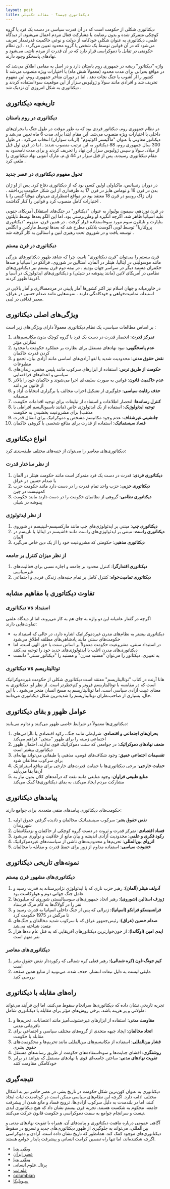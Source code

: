 ```yaml
---
layout: post
title: دیکتاتوری چیست؟ - مقاله تکمیلی
---
```


دیکتاتوری شکلی از حکومت است که در آن قدرت سیاسی در دست یک فرد یا گروه کوچکی متمرکز شده و بدون رضایت یا مشارکت فعال مردم اعمال می‌شود. از دیدگاه علمی، دیکتاتوری به عنوان شکلی خودکامه از دولت و نوعی حاکمیت قدرتمدار تعریف می‌شود که در آن قوانین توسط یک شخص یا گروه محدود تعیین می‌گردد . این نظام حکومتی در تقابل با دموکراسی قرار دارد که در آن قدرت از مردم ناشی می‌شود و نهادهای پاسخگو وجود دارند.

واژه "دیکتاتور" ریشه در جمهوری روم باستان دارد و در اصل به مقامی اطلاق می‌شد که در مواقع بحرانی برای مدت محدود (معمولاً شش ماه) با اختیارات ویژه منصوب می‌شد تا کشور را از آشوب یا جنگ نجات دهد . اما در دوران متأخر جمهوری روم، این مفهوم تحریف شد و افرادی مانند سولا و ژولیوس سزار از این موقعیت سوءاستفاده کردند و دیکتاتوری به شکل امروزی آن نزدیک شد .

## تاریخچه دیکتاتوری

### دیکتاتوری در روم باستان

در نظام جمهوری روم، دیکتاتور فردی بود که به طور موقت در طول جنگ یا بحران‌های داخلی با اختیارات ویژه منصوب می‌شد. این مقام ابتدا برای مدت 6 ماه تعیین می‌شد و دیکتاتور معاونی با عنوان "ماگیستر اکوئیتوم" (ارباب سواران) انتخاب می‌کرد . در طول 300 سال جمهوری روم، 88 دیکتاتور به این ترتیب منصوب شدند . اما در قرن اول قبل از میلاد، سولا و سپس ژولیوس سزار این نهاد را تحریف کردند و برای مدت نامحدود به مقام دیکتاتوری رسیدند. پس از قتل سزار در 44 ق.م، مارک آنتونی نهاد دیکتاتوری را ملغی کرد .

### تحول مفهوم دیکتاتوری در عصر جدید

در دوران رنسانس، ماکیاولی اولین کسی بود که از دیکتاتوری دفاع کرد. پس از او ژان بدن در قرن 16 و توماس هابز در قرن 17 به طرفداری از این شکل حکومت پرداختند . ژان ژاک روسو در قرن 18 معتقد بود در مواقع اضطراری می‌توان موقتاً کسی را با اختیارات کامل منصوب کرد و قوانین را کنار گذاشت .

در قرن نوزدهم، سیمون بولیوار به عنوان "دیکتاتور" در جنگ‌های استقلال آمریکای جنوبی علیه اسپانیا ظاهر شد. اگرچه انگیزه او وطن‌پرستی بود، اما این الگو بعدها توسط ناپلئون بناپارت و ناپلئون سوم مورد سوءاستفاده قرار گرفت . در همین قرن، مفهوم "دیکتاتوری پرولتاریا" توسط لویی آگوست بلانکی مطرح شد که بعدها توسط مارکس و انگلس توسعه یافت و در شوروی تحت رهبری لنین و استالین به کار گرفته شد .

### دیکتاتوری در قرن بیستم

قرن بیستم را می‌توان "قرن دیکتاتوری" نامید، چرا که شاهد ظهور دیکتاتورهای بزرگی مانند موسولینی در ایتالیا، هیتلر در آلمان، استالین در شوروی، فرانکو در اسپانیا و صدها حکمران مستبد دیگر در سراسر جهان بودیم . در نیمه دوم قرن بیستم نیز دیکتاتوری‌های نظامی در آمریکای لاتین (مانند پینوشه در شیلی) و دیکتاتوری‌های ایدئولوژیک در آسیا و آفریقا ظهور کردند.

در خاورمیانه و جهان اسلام نیز اکثر کشورها آمار پایینی در مردمسالاری و آمار بالایی در استبداد، تمامیت‌خواهی و خودکامگی دارند . نمونه‌هایی مانند صدام حسین در عراق، معمر قذافی در لیبی.

## ویژگی‌های اصلی دیکتاتوری

بر اساس مطالعات سیاسی، یک نظام دیکتاتوری معمولاً دارای ویژگی‌های زیر است :

1. **تمرکز قدرت**: انحصار قدرت در دست یک فرد یا گروه کوچک بدون مکانیسم‌های نظارتی مؤثر
2. **عدم پاسخگویی**: نبود نهادهای مستقل برای نظارت بر عملکرد حکومت یا محدود کردن قدرت حاکمان
3. **نقض حقوق مدنی**: محدودیت شدید یا لغو آزادی‌های اساسی مانند آزادی بیان، تجمع و مطبوعات
4. **حکومت از طریق ترس**: استفاده از ابزارهای سرکوب مانند پلیس مخفی، زندان‌های سیاسی و اعدام‌های فراقضایی
5. **عدم حاکمیت قانون**: قوانین به صورت سلیقه‌ای اجرا می‌شوند و حاکمان خود را بالاتر از قانون می‌دانند
6. **حذف رقابت سیاسی**: جلوگیری از تشکیل احزاب مخالف یا برگزاری انتخابات آزاد و منصفانه
7. **کنترل رسانه‌ها**: انحصار اطلاعات و استفاده از تبلیغات برای توجیه اقدامات حکومت
8. **توجیه ایدئولوژیک**: استفاده از یک ایدئولوژی خاص (مانند ناسیونالیسم افراطی یا مذهب) برای مشروعیت بخشیدن به حکومت
9. **جانشینی غیرشفاف**: عدم وجود مکانیسم مشخص و دموکراتیک برای انتقال قدرت
10. **فساد سیستماتیک**: استفاده از قدرت برای منافع شخصی یا گروهی حاکمان

## انواع دیکتاتوری

دیکتاتوری‌های معاصر را می‌توان از جنبه‌های مختلف طبقه‌بندی کرد:

### از نظر ساختار قدرت

1. **دیکتاتوری فردی**: قدرت در دست یک فرد متمرکز است مانند حکومت هیتلر در آلمان یا صدام حسین در عراق 
2. **دیکتاتوری حزبی**: حزب واحد تمام قدرت را در دست دارد مانند حکومت حزب کمونیست در چین 
3. **دیکتاتوری نظامی**: گروهی از نظامیان حکومت را در دست دارند مانند حکومت پینوشه در شیلی 

### از نظر ایدئولوژی

1. **دیکتاتوری چپ**: مبتنی بر ایدئولوژی‌های چپ مانند مارکسیسم-لنینیسم در شوروی 
2. **دیکتاتوری راست**: مبتنی بر ایدئولوژی‌های راست مانند فاشیسم در ایتالیا یا نازیسم در آلمان 
3. **دیکتاتوری مذهبی**: حکومتی که مشروعیت خود را از یک دین خاص می‌گیرد 

### از نظر میزان کنترل بر جامعه

1. **دیکتاتوری اقتدارگرا**: کنترل محدود بر جامعه و اجازه نسبی برای فعالیت‌های غیرسیاسی 
2. **دیکتاتوری تمامیت‌خواه**: کنترل کامل بر تمام جنبه‌های زندگی فردی و اجتماعی 

## تفاوت دیکتاتوری با مفاهیم مشابه

### دیکتاتوری vs استبداد

اگرچه در گفتار عامیانه این دو واژه به جای هم به کار می‌روند، اما از دیدگاه علمی تفاوت‌هایی دارند:
- دیکتاتوری بیشتر به نظام‌های مدرن غیردموکراتیک اشاره دارد، در حالی که استبداد به حکومت‌های سنتی مانند پادشاهی‌های مطلقه اطلاق می‌شود 
- در استبداد سنتی، مشروعیت حکومت معمولاً بر اساس سنت یا حق الهی است، اما دیکتاتوری‌های مدرن اغلب با ایدئولوژی‌های جدید خود را توجیه می‌کنند 
- به تعبیری، دیکتاتور را می‌توان "مستبد مدرن" و مستبد را "دیکتاتور سنتی" دانست 

### دیکتاتوری vs توتالیتاریسم

هانا آرنت در کتاب "توتالیتاریسم" معتقد است دیکتاتوری شکلی از حکومت غیردموکراتیک است که در مقایسه با توتالیتاریسم فروتر و کم‌خطرتر است. از نظر او، دیکتاتوری به معنای غیبت آزادی سیاسی است، اما توتالیتاریسم به مسخ انسان منجر می‌شود . با این حال، بسیاری از صاحب‌نظران توتالیتاریسم را شدیدترین شکل دیکتاتوری می‌دانند.

## عوامل ظهور و بقای دیکتاتوری

دیکتاتوری‌ها معمولاً در شرایط خاصی ظهور می‌کنند و تداوم می‌یابند:

1. **بحران‌های اجتماعی و اقتصادی**: شرایطی مانند جنگ، رکود اقتصادی یا ناآرامی‌های اجتماعی زمینه را برای ظهور "منجی" فراهم می‌کند 
2. **ضعف نهادهای دموکراتیک**: در جوامعی که سنت دموکراتیک قوی ندارند، احتمال ظهور دیکتاتوری بیشتر است 
3. **تقسیمات اجتماعی عمیق**: وجود شکاف‌های قومی، مذهبی یا طبقاتی می‌تواند بهانه‌ای برای سرکوب مخالفان شود 
4. **حمایت خارجی**: برخی دیکتاتوری‌ها با حمایت قدرت‌های خارجی برای منافع استراتژیک آن‌ها بقا می‌یابند 
5. **منابع طبیعی فراوان**: وجود منابعی مانند نفت که درآمدهای کلان بدون نیاز به مشارکت مردم ایجاد می‌کند، به بقای دیکتاتوری‌ها کمک می‌کند 

## پیامدهای دیکتاتوری

حکومت‌های دیکتاتوری پیامدهای منفی متعددی برای جوامع دارند:

1. **نقض حقوق بشر**: سرکوب سیستماتیک مخالفان و نادیده گرفتن حقوق اولیه شهروندان 
2. **فساد اقتصادی**: تمرکز قدرت و ثروت در دست گروه کوچکی از حاکمان و نزدیکانشان 
3. **رکود فکری و علمی**: محدودیت آزادی اندیشه و بیان مانع از خلاقیت و نوآوری می‌شود 
4. **انزوای بین‌المللی**: تحریم‌ها و محدودیت‌های ناشی از سیاست‌های غیردموکراتیک 
5. **خشونت سیاسی**: استفاده مداوم از زور برای حفظ قدرت و مقابله با مخالفان 

## نمونه‌های تاریخی دیکتاتوری

### دیکتاتوری‌های مشهور قرن بیستم

1. **آدولف هیتلر (آلمان)**: رهبر حزب نازی که با ایدئولوژی نژادپرستانه به قدرت رسید و عامل جنگ جهانی دوم و هولوکاست بود 
2. **ژوزف استالین (شوروی)**: رهبر اتحاد جمهوری‌های سوسیالیستی شوروی که میلیون‌ها نفر را در گولاگ‌ها به کام مرگ فرستاد 
3. **فرانسیسکو فرانکو (اسپانیا)**: ژنرالی که پس از جنگ داخلی اسپانیا به قدرت رسید و تا مرگش در 1975 حکومت کرد 
4. **صدام حسین (عراق)**: رئیس‌جمهور عراق که با سرکوب شدید مخالفان و جنگ‌های متعدد شناخته می‌شد 
5. **ایدی امین (اوگاندا)**: از خون‌خوارترین دیکتاتورهای آفریقایی که به قتل عام ده‌ها هزار نفر متهم است 

### دیکتاتوری‌های معاصر

1. **کیم جونگ-اون (کره شمالی)**: رهبر فعلی کره شمالی که رکورددار نقض حقوق بشر است 
2. مابقی لیست به دلیل تبعات انتشار، حذف شده. می‌تونید از منابع همین صفحه بررسی کنید

## راه‌های مقابله با دیکتاتوری

تجربه تاریخی نشان داده که دیکتاتوری‌ها سرانجام سقوط می‌کنند، اما این فرآیند می‌تواند طولانی و پر هزینه باشد. برخی روش‌های مؤثر برای مقابله با دیکتاتوری شامل:

1. **مقاومت مدنی**: استفاده از ابزارهای غیرخشونت‌آمیز مانند اعتصابات، تحریم‌ها و نافرمانی مدنی 
2. **اتحاد مخالفان**: ایجاد جبهه متحدی از گروه‌های مختلف سیاسی و اجتماعی برای مقابله با حکومت 
3. **فشار بین‌المللی**: استفاده از مکانیسم‌های بین‌المللی مانند تحریم‌ها و محکومیت‌های حقوق بشری 
4. **روشنگری**: افشای جنایت‌ها و سوءاستفاده‌های حکومت از طریق رسانه‌های مستقل 
5. **تقویت نهادهای مدنی**: ساختن جامعه‌ای قوی با نهادهای مستقل که بتوانند در برابر خودکامگی مقاومت کنند 

## نتیجه‌گیری

دیکتاتوری به عنوان کهن‌ترین شکل حکومت در تاریخ بشر، در عصر حاضر نیز به اشکال مختلف ادامه دارد. اگرچه این نظام‌های سیاسی ممکن است در کوتاه‌مدت ثبات ایجاد کنند، اما در بلندمدت به دلیل سرکوب آزادی‌ها، ترویج فساد و مانع شدن از پیشرفت جامعه، محکوم به شکست هستند. تجربه قرن بیستم نشان داد که هیچ دیکتاتوری ابدی نیست و سرانجام جوامع به سمت دموکراسی و حکومت قانون حرکت می‌کنند.

آگاهی عمومی درباره ماهیت دیکتاتوری و پیامدهای آن، همراه با تقویت نهادهای مدنی و بین‌المللی، می‌تواند به جلوگیری از ظهور دیکتاتوری‌های جدید و تسریع در سقوط دیکتاتوری‌های موجود کمک کند. همانطور که تاریخ نشان داده است، آزادی و دموکراسی اگرچه شکننده‌اند، اما تنها راه تضمین کرامت انسانی و پیشرفت پایدار جوامع هستند.

- [ویکی پدیا](https://fa.m.wikipedia.org/wiki/%D8%AF%DB%8C%DA%A9%D8%AA%D8%A7%D8%AA%D9%88%D8%B1%DB%8C)
- [عصر ایران](https://www.asriran.com/fa/news/869075/%D8%AF%DB%8C%DA%A9%D8%AA%D8%A7%D8%AA%D9%88%D8%B1%DB%8C-%DA%86%DB%8C%D8%B3%D8%AA)
- [ویکی پدیا](https://fa.m.wikipedia.org/wiki/%D8%AF%DB%8C%DA%A9%D8%AA%D8%A7%D8%AA%D9%88%D8%B1)
- [پرتال علوم انسانی](https://ensani.ir/fa/article/94739/%D8%AF%DB%8C%DA%A9%D8%AA%D8%A7%D8%AA%D9%88%D8%B1%DB%8C-%D9%88-%D8%AF%D8%B4%D9%85%D9%86%D8%A7%D9%86-%D8%A2%D9%86)
- [علم نت](https://elmnet.ir/keyword/%D8%AF%DB%8C%DA%A9%D8%AA%D8%A7%D8%AA%D9%88%D8%B1%DB%8C)
- [columbian](https://www.columbian.com/news/2025/mar/08/letter-the-dictatorship-is-here/)
- [سیویلیکا](https://civilica.com/search/paper/k-%D8%AF%DB%8C%DA%A9%D8%AA%D8%A7%D8%AA%D9%88%D8%B1%DB%8C/)

